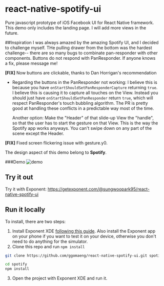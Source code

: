# react-native-spotify-ui
Pure javascript prototype of iOS Facebook UI for React Native framework. This demo only includes the landing page. 
I will add more views in the future.

##Inspiration
I was always amazed by the amazing Spotify UI, and I decided to challenge myself. THe pulling drawer from the bottom was the hardest challenge--
there are so many bugs to combinate pan-responder with other components. Buttons do not respond with PanResponder. If anyone knows a fix, please message me!
 
<b>[FIX]</b> Now buttons are clickable, thanks to Dan Horrigan's recommendation
- Regarding the buttons in the PanResponder not working: I believe this is because you have `onStartShouldSetPanResponderCapture` returning `true`. I believe this is causing it to capture all touches on the View. Instead you should just have `onStartShouldSetPanResponder` return `true`, which will respect PanResponder's touch bubbling algorithm. The PR is pretty good at handling these conflicts in a predictable way most of the time.
  
  Another option: Make the "Header" of that slide-up View the "handle", so that the user has to start the gesture on that View. This is the way the Spotify app works anyways. You can't swipe down on any part of the scene except the Header.

<b>[FIX]</b> Fixed screen flickering issue with gesture.y0.


The design aspect of this demo belong to <b>Spotify</b>. 


###Demo
![demo](https://raw.githubusercontent.com/ggomaeng/react-native-spotify-ui/master/demo.gif)

## Try it out

Try it with Exponent: https://getexponent.com/@sungwoopark95/react-native-spotify-ui

## Run it locally

To install, there are two steps:

1. Install Exponent XDE [following this
guide](https://docs.getexponent.com/versions/latest/introduction/installation.html).
Also install the Exponent app on your phone if you want to test it on
your device, otherwise you don't need to do anything for the simulator.
2. Clone this repo and run `npm install`
  ```bash
  git clone https://github.com/ggomaeng/react-native-spotify-ui.git spotify

  cd spotify
  npm install
  ```
3. Open the project with Exponent XDE and run it.